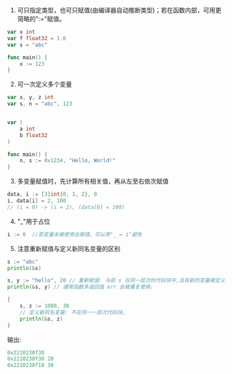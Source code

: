 1. 可只指定类型，也可只赋值(由编译器自动推断类型)；若在函数内部，可用更简略的":="赋值。
```go
var x int
var f float32 = 1.6
var s = "abc"

func main() {
    x := 123
}
````

2. 可一次定义多个变量
```go
var x, y, z int
var s, n = "abc", 123


var (
    a int
    b float32
)

func main() {
    n, s := 0x1234, "Hello, World!"
}
```

3. 多变量赋值时，先计算所有相关值，再从左至右依次赋值
```go
data, i := [3]int{0, 1, 2}, 0
i, data[i] = 2, 100
// (i = 0) -> (i = 2), (data[0] = 100)
````

4. "_"用于占位
```go
i := 0  //若变量未被使用会报错，可以用"_ = i"避免
```

5. 注意重新赋值与定义新同名变量的区别
```go
s := "abc"
println(&s)

s, y := "hello", 20 // 重新赋值: 与前 s 在同一层次的代码块中,且有新的变量被定义。
println(&s, y) // 通常函数多返回值 err 会被重复使用。

{
    s, z := 1000, 30
    // 定义新同名变量: 不在同一一层次代码块。
    println(&s, z)
}
```
输出:
```go
0x2210230f30
0x2210230f30 20
0x2210230f18 30
```